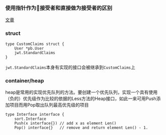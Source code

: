 ### 使用指针作为接受者和直接做为接受者的区别
[文章](https://blog.csdn.net/u013790019/article/details/45397287)


### struct
```golang
type CustomClaims struct {
	User *pb.User
	jwt.StandardClaims
}
```
`jwt.StandardClaims`本身有实现的接口会被继承到`CustomClaims`上

### container/heap

heap是常用的实现优先队列的方法。要创建一个优先队列，实现一个具有使用（负的）优先级作为比较的依据的Less方法的Heap接口，如此一来可用Push添加项目而用Pop取出队列最高优先级的项目

``` golang
type Interface interface {
    sort.Interface
    Push(x interface{}) // add x as element Len()
    Pop() interface{}   // remove and return element Len() - 1.
```


